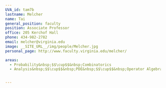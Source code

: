 ```yaml
---
UVA_id: tam7b
lastname: Melcher
name: Tai
general_position: faculty
position: Associate Professor
office: 205 Kerchof Hall
phone: 434-982-2782
email: melcher@virginia.edu
image: __SITE_URL__/img/people/Melcher.jpg
personal_page: http://www.faculty.virginia.edu/melcher/

areas:
  - Probability&nbsp;$$\cup$$&nbsp;Combinatorics
  - Analysis&nbsp;$$\cup$$&nbsp;PDE&nbsp;$$\cup$$&nbsp;Operator Algebras


---
```

